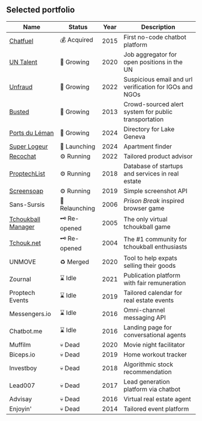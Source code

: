 ## Selected portfolio

| Name  | Status |  Year | Description |
| ----- | ------ | ------ | ------ |
| [Chatfuel](https://chatfuel.com)  | 💰 Acquired | 2015 | First no-code chatbot platform |
| [UN Talent](https://untalent.org)  | 🚀 Growing | 2020 | Job aggregator for open positions in the UN |
| [Unfraud](https://unfraud.org)  | 🚀 Growing | 2022 | Suspicious email and url verification for IGOs and NGOs |
| [Busted](https://busted.ch)  | 🚀 Growing | 2013 | Crowd-sourced alert system for public transportation |
| [Ports du Léman](https://ports-du-leman.ch)  | 🚀 Growing | 2024 | Directory for Lake Geneva |
| [Super Logeur](https://superlogeur.ch)  | 🌱 Launching | 2024 | Apartment finder |
| [Recochat](https://recochat.com)  | ⚙️ Running | 2022 | Tailored product advisor |
| [ProptechList](https://proptechlist.com)  | ⚙️ Running | 2018 | Database of startups and services in real estate |
| [Screensoap](https://screensoap.com)  | ⚙️ Running | 2019 | Simple screenshot API |
| Sans-Sursis  | 🌱 Relaunching | 2006 | _Prison Break_ inspired browser game |
| [Tchoukball Manager](https://tchoukballmanager.com)  | 🗝️ Re-opened | 2005 | The only virtual tchoukball game |
| [Tchouk.net](https://tchouk.net)  | 🗝️ Re-opened | 2004 | The #1 community for tchoukball enthusiasts |
| UNMOVE  | ♻️ Merged | 2020 | Tool to help expats selling their goods |
| Zournal | ⌛️ Idle | 2021 | Publication platform with fair remuneration |
| Proptech Events  | ⌛️ Idle  | 2019 | Tailored calendar for real estate events |
| Messengers.io  | ⌛️ Idle | 2016 | Omni-channel messaging API |
| Chatbot.me  | ⌛️ Idle | 2016 | Landing page for conversational agents |
| Muffilm  | 💀 Dead | 2020 | Movie night facilitator |
| Biceps.io  | 💀 Dead  | 2019 | Home workout tracker |
| Investboy | 💀 Dead | 2018 | Algorithmic stock recommendation |
| Lead007 | 💀 Dead | 2017 | Lead generation platform via chatbot |
| Advisay | 💀 Dead | 2016 | Virtual real estate agent |
| Enjoyin' | 💀 Dead | 2014 | Tailored event platform |

<!--
Sport: Tchoukr, Tchoukball Manager, Tchoukball World, Tchoukball.club, Tchoukball.equipment, AGTB,
The Code, Gambling Hunter, Coups de Coeurs, The Wardrobe Bank, Soca Club, Hip Hop Minister, Li.gy
To be continued
-->
